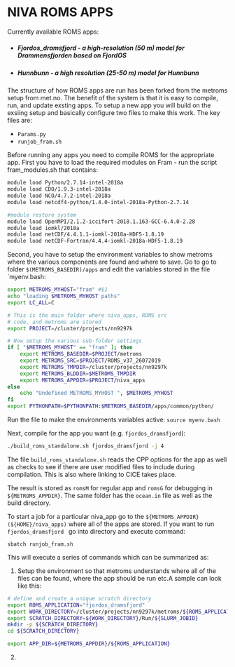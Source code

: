 # NIVA ROMS APPS

Currently available ROMS apps:
 * ##### Fjordos_dramsfjord - a high-resolution (50 m) model for Drammensfjorden based on FjordOS
 * ##### Hunnbunn - a high resolution (25-50 m) model for Hunnbunn
 
The structure of how ROMS apps are run has been forked from the metroms setup from met.no. The benefit of the system is that it is easy to compile, run, and update exsting apps. To setup a new app you will build on the exsiing setup and basically configure two files to make this work. The key files are: 
 
 * `Params.py` 
 * `runjob_fram.sh`

Before running any apps you need to compile ROMS for the appropriate app. First you have to load the required modules on Fram - run the script fram_modules.sh that contains:

```bash
module load Python/2.7.14-intel-2018a
module load CDO/1.9.3-intel-2018a
module load NCO/4.7.2-intel-2018a
module load netcdf4-python/1.4.0-intel-2018a-Python-2.7.14

#module restore system
module load OpenMPI/2.1.2-iccifort-2018.1.163-GCC-6.4.0-2.28
module load iomkl/2018a
module load netCDF/4.4.1.1-iomkl-2018a-HDF5-1.8.19
module load netCDF-Fortran/4.4.4-iomkl-2018a-HDF5-1.8.19
```

Second, you have to setup the environment variables to show metroms where the various components are found and where to save. Go to go to folder `$(METROMS_BASEDIR)/apps` and edit the variables stored in the file `myenv.bash:

```bash
export METROMS_MYHOST="fram" #$1
echo "loading $METROMS_MYHOST paths"
export LC_ALL=C

# This is the main folder where niva_apps, ROMS src 
# code, and metroms are stored
export PROJECT=/cluster/projects/nn9297k

# Now setup the various sub-folder settings
if [ "$METROMS_MYHOST" == "fram" ]; then
    export METROMS_BASEDIR=$PROJECT/metroms
    export METROMS_SRC=$PROJECT/ROMS_v37_26072019
    export METROMS_TMPDIR=/cluster/projects/nn9297k
	export METROMS_BLDDIR=$METROMS_TMPDIR
    export METROMS_APPDIR=$PROJECT/niva_apps
else
    echo "Undefined METROMS_MYHOST ", $METROMS_MYHOST
fi
export PYTHONPATH=$PYTHONPATH:$METROMS_BASEDIR/apps/common/python/
```
Run the file to make the environments variables active: `source myenv.bash`

Next, compile for the app you want (e.g. `fjordos_dramsfjord`):
```bash
./build_roms_standalone.sh fjordos_dramsfjord -j 4
```
The file `build_roms_standalone.sh` reads the CPP options for the app as well as checks to see if there are user modified files to include during compilation. This is also where linking to CICE takes place.

The result is stored as `romsM` for regular app and `romsG` for debugging in `${METROMS_APPDIR}`. The same folder has the `ocean.in` file as well as the build directory. 

To start a job for a particular niva_app go to the  `${METROMS_APPDIR} (${HOME}/niva_apps)` where all of the apps are stored. If you want to run  `fjordos_dramsfjord ` go into directory and execute command:

`sbatch runjob_fram.sh`

This will execute a series of commands which can be summarized as:

1. Setup the environment so that metroms understands where all of the files can be found, where the app should be run etc.A sample can look like this:

```bash
# define and create a unique scratch directory
export ROMS_APPLICATION="fjordos_dramsfjord"
export WORK_DIRECTORY=/cluster/projects/nn9297k/metroms/${ROMS_APPLICATION}
export SCRATCH_DIRECTORY=${WORK_DIRECTORY}/Run/${SLURM_JOBID}
mkdir -p ${SCRATCH_DIRECTORY}
cd ${SCRATCH_DIRECTORY}

export APP_DIR=${METROMS_APPDIR}/${ROMS_APPLICATION}
```
2. 
